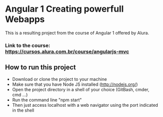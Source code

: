 # Angular 1 Creating powerfull Webapps
 This is a resulting project from the course of Angular 1 offered by Alura.

### Link to the course: https://cursos.alura.com.br/course/angularjs-mvc

## How to run this project
- Download or clone the project to your machine
- Make sure that you have Node JS installed (http://nodejs.org/)
- Open the project directory in a shell of your choice (GitBash, cmder, cmd ...)
- Run the command line "npm start"
- Then just access localhost with a web navigator using the port indicated in the shell
